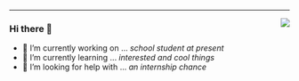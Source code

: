 <hr/>



<img align="right" src="https://github-readme-stats.vercel.app/api?username=tuchg&show_icons=true&icon_color=ffffff&text_color=E7E7E8&bg_color=5D5D67&title_color=ffffff&hide_border=true&include_all_commits=false&hide_title=false" />


### Hi there 👋  
- 🔭 I’m currently working on ...   *school student at present*
- 🌱 I’m currently learning ...   *interested and cool things*
- 🤔 I’m looking for help with ...  *an internship chance*
